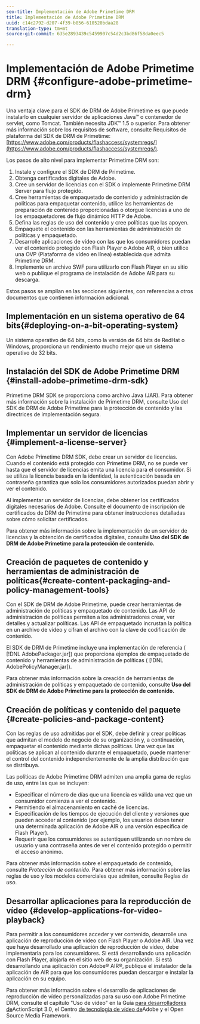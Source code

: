 ```yaml
---
seo-title: Implementación de Adobe Primetime DRM
title: Implementación de Adobe Primetime DRM
uuid: c14c2792-d207-4f39-b856-610520bdaa28
translation-type: tm+mt
source-git-commit: 635e2893439c5459907c54d2c3bd86f58da0eec5

---
```



# Implementación de Adobe Primetime DRM {#configure-adobe-primetime-drm}

Una ventaja clave para el SDK de DRM de Adobe Primetime es que puede instalarlo en cualquier servidor de aplicaciones Java™ o contenedor de servlet, como Tomcat. También necesita JDK™ 1.5 o superior. Para obtener más información sobre los requisitos de software, consulte Requisitos de plataforma del SDK de DRM de Primetime: [https://www.adobe.com/products/flashaccess/systemreqs/](https://www.adobe.com/products/flashaccess/systemreqs/).

Los pasos de alto nivel para implementar Primetime DRM son:

1. Instale y configure el SDK de DRM de Primetime.
1. Obtenga certificados digitales de Adobe.
1. Cree un servidor de licencias con el SDK o implemente Primetime DRM Server para flujo protegido.
1. Cree herramientas de empaquetado de contenido y administración de políticas para empaquetar contenido, utilice las herramientas de preparación de contenido proporcionadas o otorgue licencias a uno de los empaquetadores de flujo dinámico HTTP de Adobe.
1. Defina las reglas de uso del contenido y cree políticas que las apoyen.
1. Empaquete el contenido con las herramientas de administración de políticas y empaquetado.
1. Desarrolle aplicaciones de vídeo con las que los consumidores puedan ver el contenido protegido con Flash Player o Adobe AIR, o bien utilice una OVP (Plataforma de vídeo en línea) establecida que admita Primetime DRM.
1. Implemente un archivo SWF para utilizarlo con Flash Player en su sitio web o publique el programa de instalación de Adobe AIR para su descarga.

Estos pasos se amplían en las secciones siguientes, con referencias a otros documentos que contienen información adicional.

## Implementación en un sistema operativo de 64 bits{#deploying-on-a-bit-operating-system}

Un sistema operativo de 64 bits, como la versión de 64 bits de RedHat o Windows, proporciona un rendimiento mucho mejor que un sistema operativo de 32 bits.

## Instalación del SDK de Adobe Primetime DRM {#install-adobe-primetime-drm-sdk}

Primetime DRM SDK se proporciona como archivo Java (JAR). Para obtener más información sobre la instalación de Primetime DRM, consulte Uso del SDK de DRM de Adobe Primetime para la protección de contenido y las directrices de implementación segura.

## Implementar un servidor de licencias {#implement-a-license-server}

Con Adobe Primetime DRM SDK, debe crear un servidor de licencias. Cuando el contenido está protegido con Primetime DRM, no se puede ver hasta que el servidor de licencias emita una licencia para el consumidor. Si se utiliza la licencia basada en la identidad, la autenticación basada en contraseña garantiza que solo los consumidores autorizados puedan abrir y ver el contenido.

Al implementar un servidor de licencias, debe obtener los certificados digitales necesarios de Adobe. Consulte el documento de inscripción de certificados de DRM de Primetime para obtener instrucciones detalladas sobre cómo solicitar certificados.

Para obtener más información sobre la implementación de un servidor de licencias y la obtención de certificados digitales, consulte **Uso del SDK de DRM de Adobe Primetime para la protección de contenido.**

## Creación de paquetes de contenido y herramientas de administración de políticas{#create-content-packaging-and-policy-management-tools}

Con el SDK de DRM de Adobe Primetime, puede crear herramientas de administración de políticas y empaquetado de contenido. Las API de administración de políticas permiten a los administradores crear, ver detalles y actualizar políticas. Las API de empaquetado incrustan la política en un archivo de vídeo y cifran el archivo con la clave de codificación de contenido.

El SDK de DRM de Primetime incluye una implementación de referencia ( [!DNL AdobePackager.jar]) que proporciona ejemplos de empaquetado de contenido y herramientas de administración de políticas ( [!DNL AdobePolicyManager.jar]).

Para obtener más información sobre la creación de herramientas de administración de políticas y empaquetado de contenido, consulte **Uso del SDK de DRM de Adobe Primetime para la protección de contenido.**

## Creación de políticas y contenido del paquete {#create-policies-and-package-content}

Con las reglas de uso admitidas por el SDK, debe definir y crear políticas que admitan el modelo de negocio de su organización y, a continuación, empaquetar el contenido mediante dichas políticas. Una vez que las políticas se aplican al contenido durante el empaquetado, puede mantener el control del contenido independientemente de la amplia distribución que se distribuya.

Las políticas de Adobe Primetime DRM admiten una amplia gama de reglas de uso, entre las que se incluyen:

* Especificar el número de días que una licencia es válida una vez que un consumidor comienza a ver el contenido.
* Permitiendo el almacenamiento en caché de licencias.
* Especificación de los tiempos de ejecución del cliente y versiones que pueden acceder al contenido (por ejemplo, los usuarios deben tener una determinada aplicación de Adobe AIR o una versión específica de Flash Player).
* Requerir que los consumidores se autentiquen utilizando un nombre de usuario y una contraseña antes de ver el contenido protegido o permitir el acceso anónimo.

Para obtener más información sobre el empaquetado de contenido, consulte *Protección de contenido*. Para obtener más información sobre las reglas de uso y los modelos comerciales que admiten, consulte Reglas *de uso*.

## Desarrollar aplicaciones para la reproducción de vídeo {#develop-applications-for-video-playback}

Para permitir a los consumidores acceder y ver contenido, desarrolle una aplicación de reproducción de vídeo con Flash Player o Adobe AIR. Una vez que haya desarrollado una aplicación de reproducción de vídeo, debe implementarla para los consumidores. Si está desarrollando una aplicación con Flash Player, alojarla en el sitio web de su organización. Si está desarrollando una aplicación con Adobe® AIR®, publique el instalador de la aplicación de AIR para que los consumidores puedan descargar e instalar la aplicación en su equipo.

Para obtener más información sobre el desarrollo de aplicaciones de reproducción de vídeo personalizadas para su uso con Adobe Primetime DRM, consulte el capítulo &quot;Uso de vídeo&quot; en la Guía [para desarrolladores de](https://help.adobe.com/en_US/as3/dev/WS9936fa0d5984e93b3f4f38ec1272a447844-8000.html)ActionScript 3.0, el Centro [de tecnología de vídeo de](https://www.adobe.com/devnet/video/)Adobe y el Open Source Media Framework.